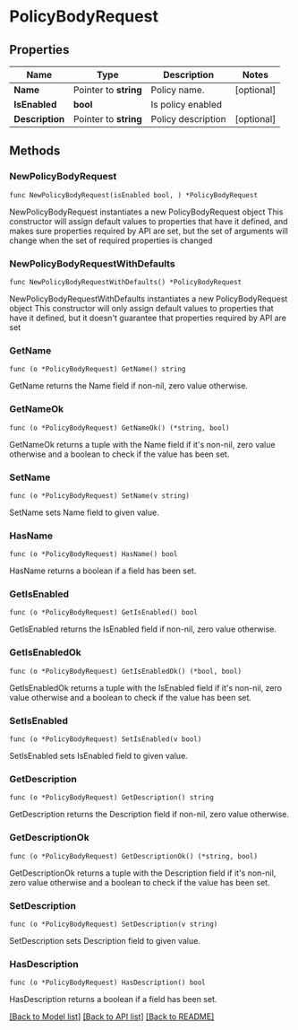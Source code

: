 # PolicyBodyRequest

## Properties

Name | Type | Description | Notes
------------ | ------------- | ------------- | -------------
**Name** | Pointer to **string** | Policy name. | [optional] 
**IsEnabled** | **bool** | Is policy enabled | 
**Description** | Pointer to **string** | Policy description | [optional] 

## Methods

### NewPolicyBodyRequest

`func NewPolicyBodyRequest(isEnabled bool, ) *PolicyBodyRequest`

NewPolicyBodyRequest instantiates a new PolicyBodyRequest object
This constructor will assign default values to properties that have it defined,
and makes sure properties required by API are set, but the set of arguments
will change when the set of required properties is changed

### NewPolicyBodyRequestWithDefaults

`func NewPolicyBodyRequestWithDefaults() *PolicyBodyRequest`

NewPolicyBodyRequestWithDefaults instantiates a new PolicyBodyRequest object
This constructor will only assign default values to properties that have it defined,
but it doesn't guarantee that properties required by API are set

### GetName

`func (o *PolicyBodyRequest) GetName() string`

GetName returns the Name field if non-nil, zero value otherwise.

### GetNameOk

`func (o *PolicyBodyRequest) GetNameOk() (*string, bool)`

GetNameOk returns a tuple with the Name field if it's non-nil, zero value otherwise
and a boolean to check if the value has been set.

### SetName

`func (o *PolicyBodyRequest) SetName(v string)`

SetName sets Name field to given value.

### HasName

`func (o *PolicyBodyRequest) HasName() bool`

HasName returns a boolean if a field has been set.

### GetIsEnabled

`func (o *PolicyBodyRequest) GetIsEnabled() bool`

GetIsEnabled returns the IsEnabled field if non-nil, zero value otherwise.

### GetIsEnabledOk

`func (o *PolicyBodyRequest) GetIsEnabledOk() (*bool, bool)`

GetIsEnabledOk returns a tuple with the IsEnabled field if it's non-nil, zero value otherwise
and a boolean to check if the value has been set.

### SetIsEnabled

`func (o *PolicyBodyRequest) SetIsEnabled(v bool)`

SetIsEnabled sets IsEnabled field to given value.


### GetDescription

`func (o *PolicyBodyRequest) GetDescription() string`

GetDescription returns the Description field if non-nil, zero value otherwise.

### GetDescriptionOk

`func (o *PolicyBodyRequest) GetDescriptionOk() (*string, bool)`

GetDescriptionOk returns a tuple with the Description field if it's non-nil, zero value otherwise
and a boolean to check if the value has been set.

### SetDescription

`func (o *PolicyBodyRequest) SetDescription(v string)`

SetDescription sets Description field to given value.

### HasDescription

`func (o *PolicyBodyRequest) HasDescription() bool`

HasDescription returns a boolean if a field has been set.


[[Back to Model list]](../README.md#documentation-for-models) [[Back to API list]](../README.md#documentation-for-api-endpoints) [[Back to README]](../README.md)


